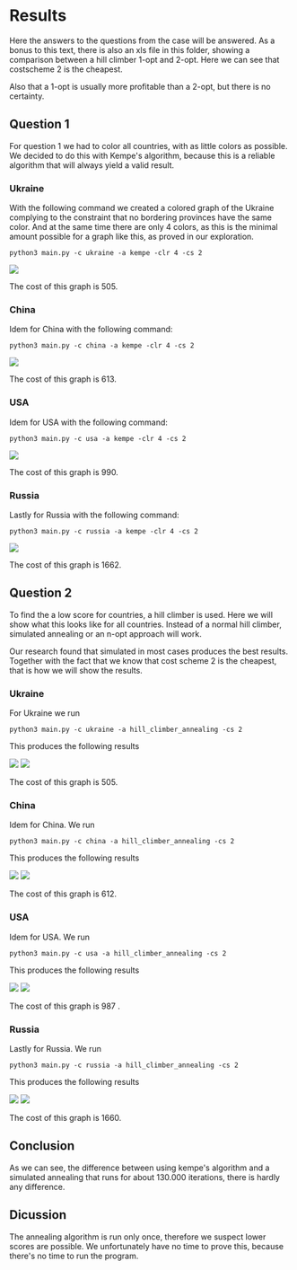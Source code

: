 # Results
Here the answers to the questions from the case will be answered.
As a bonus to this text, there is also an xls file in this folder, showing a comparison between a hill climber 1-opt and 2-opt. Here we can see that costscheme 2 is the cheapest.

Also that a 1-opt is usually more profitable than a 2-opt, but there is no certainty.

## Question 1
For question 1 we had to color all countries, with as little colors as possible.
We decided to do this with Kempe's algorithm, because this is a reliable algorithm
that will always yield a valid result.

### Ukraine
With the following command we created a colored graph of the Ukraine complying
to the constraint that no bordering provinces have the same color.
And at the same time there are only 4 colors, as this is the minimal amount possible
for a graph like this, as proved in our exploration.

```
python3 main.py -c ukraine -a kempe -clr 4 -cs 2
```
![](../images/ukraine-kempe.png)

The cost of this graph is 505.

### China
Idem for China with the following command:

```
python3 main.py -c china -a kempe -clr 4 -cs 2
```
![](../images/china-kempe.png)

The cost of this graph is 613.

### USA  
Idem for USA with the following command:

```
python3 main.py -c usa -a kempe -clr 4 -cs 2
```
![](../images/usa-kempe.png)

The cost of this graph is 990.

### Russia  

Lastly for Russia with the following command:

```
python3 main.py -c russia -a kempe -clr 4 -cs 2
```
![](../images/russia-kempe.png)

The cost of this graph is 1662.



## Question 2

To find the a low score for countries, a hill climber is used.
Here we will show what this looks like for all countries.
Instead of a normal hill climber, simulated annealing or an n-opt approach will work.

Our research found that simulated in most cases produces the best results.
Together with the fact that we know that cost scheme 2 is the cheapest, that is
how we will show the results.

### Ukraine
For Ukraine we run
```
python3 main.py -c ukraine -a hill_climber_annealing -cs 2
```
This produces the following results

![](../images/ukraine-hc-line.png)
![](../images/ukraine-hc-graph.png)

The cost of this graph is 505.

### China
Idem for China. We run
```
python3 main.py -c china -a hill_climber_annealing -cs 2
```
This produces the following results

![](../images/china-hc-line.png)
![](../images/china-hc-graph.png)

The cost of this graph is 612.

### USA
Idem for USA. We run
```
python3 main.py -c usa -a hill_climber_annealing -cs 2
```
This produces the following results

![](../images/usa-hc-line.png)
![](../images/usa-hc-graph.png)

The cost of this graph is 987
.
### Russia
Lastly for Russia. We run
```
python3 main.py -c russia -a hill_climber_annealing -cs 2
```
This produces the following results

![](../images/russia-hc-line.png)
![](../images/russia-hc-graph.png)

The cost of this graph is 1660.

## Conclusion

As we can see, the difference between using kempe's algorithm and a simulated annealing
that runs for about 130.000 iterations, there is hardly any difference.

## Dicussion

The annealing algorithm is run only once, therefore we suspect lower scores are possible.
We unfortunately have no time to prove this, because there's no time to run the program.
